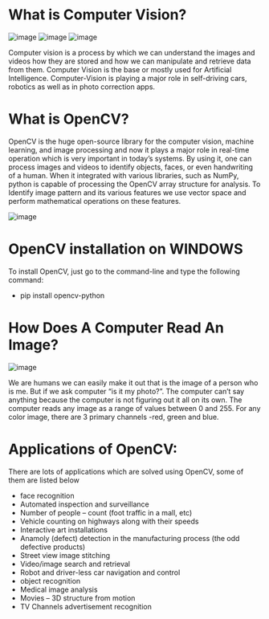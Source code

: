 # What is Computer Vision?

![image](https://user-images.githubusercontent.com/90493668/151181951-3cf8e8c4-b54e-4112-ad3f-aeed694cec7b.png)  ![image](https://user-images.githubusercontent.com/90493668/151220802-ab9c1e6a-3cc9-4a44-bf9d-678acb60dbf6.png) ![image](https://user-images.githubusercontent.com/90493668/151182266-89043790-2203-4b8d-bc07-ef14fa1bf556.png)



Computer vision is a process by which we can understand the images and videos how they are stored and how we can manipulate and retrieve data from them. Computer Vision is the base or mostly used for Artificial Intelligence. Computer-Vision is playing a major role in self-driving cars, robotics as well as in photo correction apps. 

# What is OpenCV?

OpenCV is the huge open-source library for the computer vision, machine learning, and image processing and now it plays a major role in real-time operation which is very important in today’s systems. By using it, one can process images and videos to identify objects, faces, or even handwriting of a human. When it integrated with various libraries, such as NumPy, python is capable of processing the OpenCV array structure for analysis. To Identify image pattern and its various features we use vector space and perform mathematical operations on these features. 

![image](https://user-images.githubusercontent.com/90493668/151163448-8e5aa8d4-fa88-453d-b88e-936369856788.png)

# OpenCV installation on WINDOWS

To install OpenCV, just go to the command-line and type the following command:

- pip install opencv-python

# How Does A Computer Read An Image? 

![image](https://user-images.githubusercontent.com/90493668/151163251-1e0991b0-e30e-4135-936d-c4a249247010.png)

We are humans we can easily make it out that is the image of a person who is me. But if we ask computer “is it my photo?”. The computer can’t say anything because the computer is not figuring out it all on its own. 
The computer reads any image as a range of values between 0 and 255. For any color image, there are 3 primary channels -red, green and blue.

# Applications of OpenCV: 

There are lots of applications which are solved using OpenCV, some of them are listed below 

- face recognition
-	Automated inspection and surveillance
-	Number of people – count (foot traffic in a mall, etc)
-	Vehicle counting on highways along with their speeds
-	Interactive art installations
-	Anamoly (defect) detection in the manufacturing process (the odd defective products)
-	Street view image stitching
-	Video/image search and retrieval
-	Robot and driver-less car navigation and control
-	object recognition
-	Medical image analysis
-	Movies – 3D structure from motion
-	TV Channels advertisement recognition

